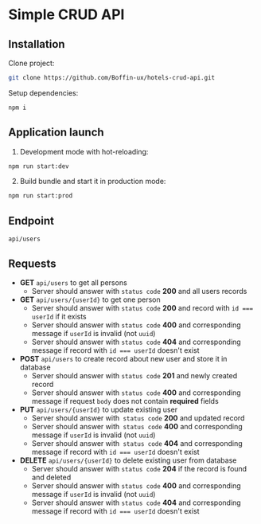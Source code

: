 # Simple CRUD API

## Installation

Clone project:

```bash
git clone https://github.com/Boffin-ux/hotels-crud-api.git
```

Setup dependencies:

```bash
npm i
```

## Application launch

1. Development mode with hot-reloading:

```bash
npm run start:dev
```

2. Build bundle and start it in production mode:

```bash
npm run start:prod
```

## Endpoint

```
api/users
```

## Requests

- **GET** `api/users` to get all persons
  - Server should answer with `status code` **200** and all users records
- **GET** `api/users/{userId}` to get one person
  - Server should answer with `status code` **200** and record with `id === userId` if it exists
  - Server should answer with `status code` **400** and corresponding message if `userId` is invalid (not `uuid`)
  - Server should answer with `status code` **404** and corresponding message if record with `id === userId` doesn't exist
- **POST** `api/users` to create record about new user and store it in database
  - Server should answer with `status code` **201** and newly created record
  - Server should answer with `status code` **400** and corresponding message if request `body` does not contain **required** fields
- **PUT** `api/users/{userId}` to update existing user
  - Server should answer with` status code` **200** and updated record
  - Server should answer with` status code` **400** and corresponding message if `userId` is invalid (not `uuid`)
  - Server should answer with` status code` **404** and corresponding message if record with `id === userId` doesn't exist
- **DELETE** `api/users/{userId}` to delete existing user from database
  - Server should answer with `status code` **204** if the record is found and deleted
  - Server should answer with `status code` **400** and corresponding message if `userId` is invalid (not `uuid`)
  - Server should answer with `status code` **404** and corresponding message if record with `id === userId` doesn't exist
